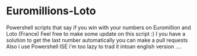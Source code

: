# Euromillions-Loto
Powershell scripts that say if you win with your numbers on Euromillion and Loto (France)
Feel free to make some update on this script :)
I you have a solution to get the last number automatically you can make a pull requests
Also i use Powershell ISE i'm too lazy to trad it intoan english version ....
